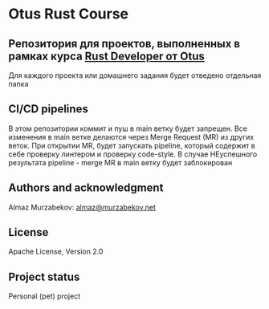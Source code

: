 # Otus Rust Course

## Репозитория для проектов, выполненных в рамках курса [Rust Developer от Otus](https://otus.ru/lessons/rust-developer/)

Для каждого проекта или домашнего задания будет отведено отдельная папка

## CI/CD pipelines

В этом репозитории коммит и пуш в main ветку будет запрещен. Все изменения в main ветке делаются через Merge Request (MR) из других веток. 
При открытии MR, будет запускать pipeline, который содержит в себе проверку линтером и проверку code-style.
В случае НЕуспешного результата pipeline - merge MR в main ветку будет заблокирован


## Authors and acknowledgment
Almaz Murzabekov: almaz@murzabekov.net

## License
Apache License, Version 2.0

## Project status
Personal (pet) project
